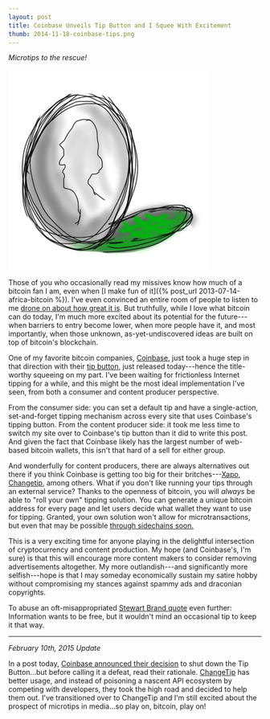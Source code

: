 ```yaml
---
layout: post
title: Coinbase Unveils Tip Button and I Squee With Excitement
thumb: 2014-11-18-coinbase-tips.png
---
```


*Microtips to the rescue!*

![Microdimes](/assets/2014-11-18-coinbase-tips.png)

Those of you who occasionally read my missives know how much of a bitcoin fan I am, even when [I make fun of it]({% post_url 2013-07-14-africa-bitcoin %}). I've even convinced an entire room of people to listen to me [drone on about how great it is](http://youtu.be/MLTHrCPQQbQ). But truthfully, while I love what bitcoin can do today, I'm much more excited about its potential for the future---when barriers to entry become lower, when more people have it, and most importantly, when those unknown, as-yet-undiscovered ideas are built on top of bitcoin's blockchain.

One of my favorite bitcoin companies, [Coinbase](https://www.coinbase.com/), just took a huge step in that direction with their [tip button,](http://blog.coinbase.com/post/102957332182/introducing-the-coinbase-tip-button) just released today---hence the title-worthy squeeing on my part. I've been waiting for frictionless Internet tipping for a while, and this might be the most ideal implementation I've seen, from both a consumer and content producer perspective.

From the consumer side: you can set a default tip and have a single-action, set-and-forget tipping mechanism across every site that uses Coinbase's tipping button. From the content producer side: it took me less time to switch my site over to Coinbase's tip button than it did to write this post. And given the fact that Coinbase likely has the largest number of web-based bitcoin wallets, this isn't that hard of a sell for either group.

And wonderfully for content producers, there are always alternatives out there if you think Coinbase is getting too big for their britches---[Xapo](https://xapo.com/), [Changetip](https://www.changetip.com/), among others. What if you don't like running your tips through an external service? Thanks to the openness of bitcoin, you will *always* be able to "roll your own" tipping solution. You can generate a unique bitcoin address for every page and let users decide what wallet they want to use for tipping. Granted, your own solution won't allow for microtransactions, but even that may be possible [through sidechains soon.](http://www.blockstream.com/)

This is a very exciting time for anyone playing in the delightful intersection of cryptocurrency and content production. My hope (and Coinbase's, I'm sure) is that this will encourage more content makers to consider removing advertisements altogether. My more outlandish---and significantly more selfish---hope is that I may someday economically sustain my satire hobby without compromising my stances against spammy ads and draconian copyrights.

To abuse an oft-misappropriated [Stewart Brand quote](http://en.wikipedia.org/wiki/Information_wants_to_be_free) even further: Information wants to be free, but it wouldn't mind an occasional tip to keep it that way.

---

*February 10th, 2015 Update*

In a post today, [Coinbase announced their decision](http://blog.coinbase.com/post/110651254587/shutting-down-the-coinbase-tip-button) to shut down the Tip Button...but before calling it a defeat, read their rationale. [ChangeTip](https://www.changetip.com/) has better usage, and instead of poisoning a nascent API ecosystem by competing with developers, they took the high road and decided to help them out. I've transitioned over to ChangeTip and I'm still excited about the prospect of microtips in media...so play on, bitcoin, play on!
